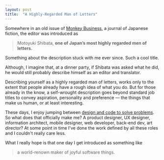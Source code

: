 ```yaml
---
layout: post
title:  "A Highly-Regarded Man of Letters"
---
```


Somewhere in an old issue of [Monkey Business][monkey-business], a journal of Japanese fiction, the editor was introduced as 

> Motoyuki Shibata, **one of Japan’s most highly regarded men of letters.**

Something about the description stuck with me ever since. Such a cool title. 

Although, I imagine that, at a dinner party, if Shibata was asked what he did, he would still probably describe himself as an editor and translator.

Describing yourself as a highly regarded man of letters, works only to the extent that people already have a rough idea of what you do. But for those already in the know, a self-wrought description goes beyond standard job titles to convey aspiration, personality and preference — the things that make us human, or at least interesting.

These days, I enjoy jumping between [design and code to solve problems][dual-wielding]. So what does that officially make me? A product designer, UX designer, information architect, mobile designer, web developer, back-end dev, art director? At some point in time I've done the work defined by all these roles and I couldn't really care less.

What I really hope is that one day I get introduced as something like

> a world-renown maker of joyful software things.

[dual-wielding]:/2014/08/30/dual-wielding.html

[monkey-business]:http://monkeybusinessmag.tumblr.com

[shibata]:http://www.vietnamlit.org/wiki/index.php?title=Motoyuki_Shibata